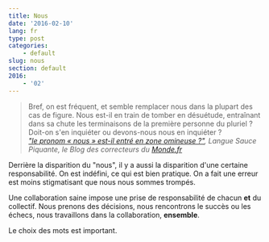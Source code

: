 ```yaml
---
title: Nous
date: '2016-02-10'
lang: fr
type: post
categories:
    - default
slug: nous
section: default
2016:
    - '02'
---
```


> Bref, on est fréquent, et semble remplacer nous dans la plupart des cas de figure. Nous est-il en train de tomber en désuétude, entraînant dans sa chute les terminaisons de la première personne du pluriel ? Doit-on s'en inquiéter ou devons-nous nous en inquiéter ?  
> <cite>["le pronom «&nbsp;nous&nbsp;» est-il entré en zone omineuse ?"](http://correcteurs.blog.lemonde.fr/2016/01/30/le-pronom-nous-est-il-entre-en-zone-omineuse/), Langue Sauce Piquante, le Blog des correcteurs du [Monde.fr](http://www.lemonde.fr)</cite>

Derrière la disparition du "nous", il y a aussi la disparition d'une certaine responsabilité. On est indéfini, ce qui est bien pratique. On a fait une erreur est moins stigmatisant que nous nous sommes trompés.

Une collaboration saine impose une prise de responsabilité de chacun **et** du collectif. Nous prenons des décisions, nous rencontrons le succès ou les échecs, nous travaillons dans la collaboration, **ensemble**.

Le choix des mots est important.
